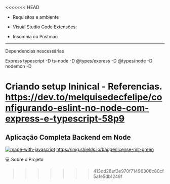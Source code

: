 <<<<<<< HEAD
- Requisitos e ambiente 

- Visual Studio Code
  Extensões:
- Insomnia ou Postman


---
Dependencias nescessárias

Express
typescript -D
ts-node -D 
@types/express -D
@types/node -D
nodemon -D


Criando setup Ininical - Referencias.
https://dev.to/melquisedecfelipe/configurando-eslint-no-node-com-express-e-typescript-58p9
=======
## Aplicação Completa Backend em Node

[![made-with-javascript](https://img.shields.io/badge/Made%20with-JavaScript-1f425f.svg)](https://www.javascript.com)
https://img.shields.io/badge/license-mit-green


💻 Sobre o Projeto
>>>>>>> 413dd28ef3e970f71496308c80cf5a1e5db1249f
